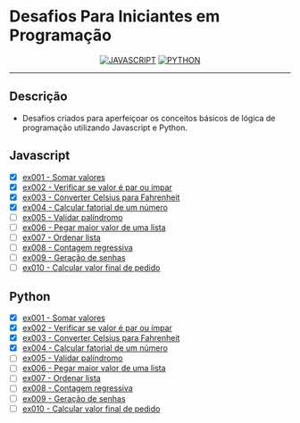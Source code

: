 # Desafios Para Iniciantes em Programação

<div align="center">

[![JAVASCRIPT](https://img.shields.io/badge/JavaScript-F7DF1E?style=for-the-badge&logo=javascript&logoColor=black)]()
[![PYTHON](https://img.shields.io/badge/Python-14354C?style=for-the-badge&logo=python&logoColor=white)]()

</div>

---

## Descrição

- Desafios criados para aperfeiçoar os conceitos básicos de lógica de programação utilizando Javascript e Python.

## Javascript

- [x] <a href="https://github.com/naycorrea/desafios-iniciantes/blob/main/ex001-sum/index.js" rel="nofollow">ex001 - Somar valores</a>
- [x] <a href="https://github.com/naycorrea/desafios-iniciantes/blob/main/ex002-checkOddOrEven/index.js" rel="nofollow">ex002 - Verificar se valor é par ou ímpar</a>
- [x] <a href="https://github.com/naycorrea/desafios-iniciantes/blob/main/ex003-celsiusToFahrenheit/index.js" rel="nofollow">ex003 - Converter Celsius para Fahrenheit</a>
- [x] <a href="https://github.com/naycorrea/desafios-iniciantes/blob/main/ex004-factorial/index.js" rel="nofollow">ex004 - Calcular fatorial de um número</a>
- [ ] <a href="" rel="nofollow">ex005 - Validar palíndromo</a>
- [ ] <a href="" rel="nofollow">ex006 - Pegar maior valor de uma lista</a>
- [ ] <a href="" rel="nofollow">ex007 - Ordenar lista</a>
- [ ] <a href="" rel="nofollow">ex008 - Contagem regressiva</a>
- [ ] <a href="" rel="nofollow">ex009 - Geração de senhas</a>
- [ ] <a href="" rel="nofollow">ex010 - Calcular valor final de pedido</a>

## Python

- [x] <a href="https://github.com/naycorrea/desafios-iniciantes/blob/main/ex001-sum/main.py" rel="nofollow">ex001 - Somar valores</a>
- [x] <a href="https://github.com/naycorrea/desafios-iniciantes/blob/main/ex002-checkOddOrEven/main.py" rel="nofollow">ex002 - Verificar se valor é par ou ímpar</a>
- [x] <a href="https://github.com/naycorrea/desafios-iniciantes/blob/main/ex003-celsiusToFahrenheit/main.py" rel="nofollow">ex003 - Converter Celsius para Fahrenheit</a>
- [x] <a href="https://github.com/naycorrea/desafios-iniciantes/blob/main/ex004-factorial/main.py" rel="nofollow">ex004 - Calcular fatorial de um número</a>
- [ ] <a href="" rel="nofollow">ex005 - Validar palíndromo</a>
- [ ] <a href="" rel="nofollow">ex006 - Pegar maior valor de uma lista</a>
- [ ] <a href="" rel="nofollow">ex007 - Ordenar lista</a>
- [ ] <a href="" rel="nofollow">ex008 - Contagem regressiva</a>
- [ ] <a href="" rel="nofollow">ex009 - Geração de senhas</a>
- [ ] <a href="" rel="nofollow">ex010 - Calcular valor final de pedido</a>

